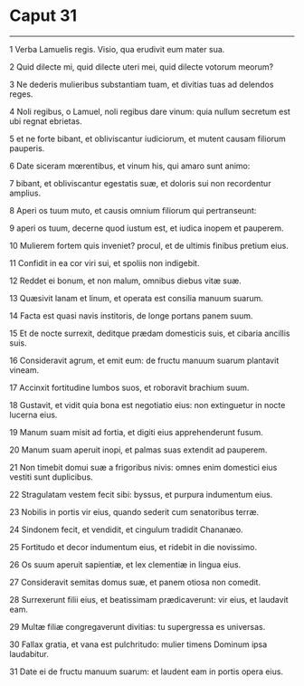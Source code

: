 # Caput 31

***

1 Verba Lamuelis regis. Visio, qua erudivit eum mater sua.

2 Quid dilecte mi, quid dilecte uteri mei, quid dilecte votorum meorum?

3 Ne dederis mulieribus substantiam tuam, et divitias tuas ad delendos reges.

4 Noli regibus, o Lamuel, noli regibus dare vinum: quia nullum secretum est ubi regnat ebrietas.

5 et ne forte bibant, et obliviscantur iudiciorum, et mutent causam filiorum pauperis.

6 Date siceram mœrentibus, et vinum his, qui amaro sunt animo:

7 bibant, et obliviscantur egestatis suæ, et doloris sui non recordentur amplius.

8 Aperi os tuum muto, et causis omnium filiorum qui pertranseunt:

9 aperi os tuum, decerne quod iustum est, et iudica inopem et pauperem.

10 Mulierem fortem quis inveniet? procul, et de ultimis finibus pretium eius.

11 Confidit in ea cor viri sui, et spoliis non indigebit.

12 Reddet ei bonum, et non malum, omnibus diebus vitæ suæ.

13 Quæsivit lanam et linum, et operata est consilia manuum suarum.

14 Facta est quasi navis institoris, de longe portans panem suum.

15 Et de nocte surrexit, deditque prædam domesticis suis, et cibaria ancillis suis.

16 Consideravit agrum, et emit eum: de fructu manuum suarum plantavit vineam.

17 Accinxit fortitudine lumbos suos, et roboravit brachium suum.

18 Gustavit, et vidit quia bona est negotiatio eius: non extinguetur in nocte lucerna eius.

19 Manum suam misit ad fortia, et digiti eius apprehenderunt fusum.

20 Manum suam aperuit inopi, et palmas suas extendit ad pauperem.

21 Non timebit domui suæ a frigoribus nivis: omnes enim domestici eius vestiti sunt duplicibus.

22 Stragulatam vestem fecit sibi: byssus, et purpura indumentum eius.

23 Nobilis in portis vir eius, quando sederit cum senatoribus terræ.

24 Sindonem fecit, et vendidit, et cingulum tradidit Chananæo.

25 Fortitudo et decor indumentum eius, et ridebit in die novissimo.

26 Os suum aperuit sapientiæ, et lex clementiæ in lingua eius.

27 Consideravit semitas domus suæ, et panem otiosa non comedit.

28 Surrexerunt filii eius, et beatissimam prædicaverunt: vir eius, et laudavit eam.

29 Multæ filiæ congregaverunt divitias: tu supergressa es universas.

30 Fallax gratia, et vana est pulchritudo: mulier timens Dominum ipsa laudabitur.

31 Date ei de fructu manuum suarum: et laudent eam in portis opera eius.

